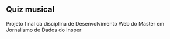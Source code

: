 ## Quiz musical
Projeto final da disciplina de Desenvolvimento Web do Master em Jornalismo de Dados do Insper
